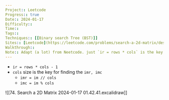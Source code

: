 ```yaml
---
Project:: Leetcode
Progress:: true
Date:: 2024-01-17
Difficulty:: 
Time:: 
Tags:: 
Techniques:: [[Binary search Tree (BST)]]
Sites:: [Leetcode](https://leetcode.com/problems/search-a-2d-matrix/description/)
Walkthrough:: 
Note:: Adapt (a lot) from Neetcode. just `ir = rows * cols` is the key. quite similar to 1D
---
```

- `ir = rows * cols - 1`
- `cols` size is the key for finding the `imr, imc`
	- `imr = im // cols`
	- `imc = im % cols`

![[74. Search a 2D Matrix 2024-01-17 01.42.41.excalidraw]]